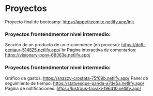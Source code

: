 # Proyectos
Proyecto final de bootcamp: https://appetitcomite.netlify.app/init
### Proyectos frontendmentor nivel intermedio:
Sección de un producto de un e-commerce (en proceso): https://deft-centaur-514825.netlify.app/ br
Página interactiva de comentarios: https://visionary-pony-68063e.netlify.app/
### Proyectos frontendmentor nivel intermedio:
Gráfico de gastos: https://snazzy-crostata-75f69b.netlify.app/
Panel de seguimiento de tiempo: https://statuesque-panda-a7de5a.netlify.app/
Página de notificaciones: https://lustrous-taiyaki-f96d10.netlify.app/
